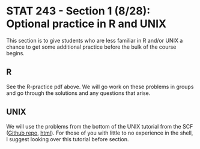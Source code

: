 # STAT 243 - Section 1 (8/28): Optional practice in R and UNIX
This section is to give students who are less familiar in R and/or UNIX a chance to get some additional practice before the bulk of the course begins.

## R 
See the R-practice pdf above.  We will go work on these problems in groups and go through the solutions and any questions that arise. 

## UNIX 
We will use the problems from the bottom of the UNIX tutorial from the SCF ([Github repo](https://github.com/berkeley-scf/tutorial-unix-basics), [html](https://htmlpreview.github.io/?https://github.com/berkeley-scf/tutorial-unix-basics/blob/master/unix-basics.html)).  For those of you with little to no experience in the shell, I suggest looking over this tutorial before section.  
